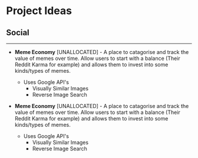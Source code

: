 # Project Ideas

## Social
---
- **Meme Economy** [UNALLOCATED] - A place to catagorise and track the value of memes over time. Allow users to start with a balance  (Their Reddit Karma for example) and allows them to invest into some kinds/types of memes.
  - Uses Google API's
    - Visually Similar Images
	- Reverse Image Search


- **Meme Economy** [UNALLOCATED] - A place to catagorise and track the value of memes over time. Allow users to start with a balance  (Their Reddit Karma for example) and allows them to invest into some kinds/types of memes.
  - Uses Google API's
    - Visually Similar Images
	- Reverse Image Search
	
